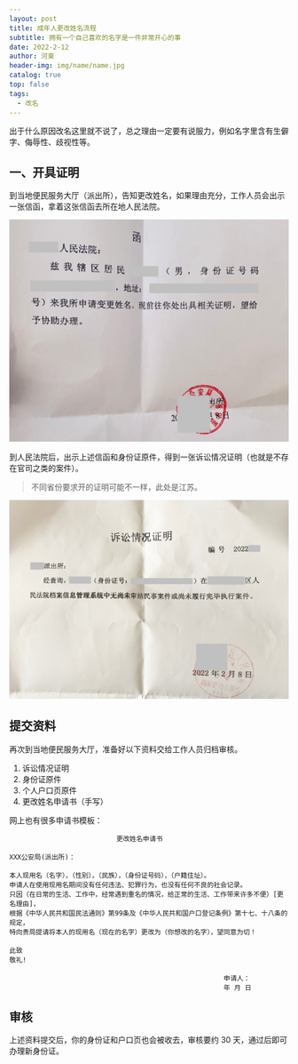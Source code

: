 ```yaml
---
layout: post
title: 成年人更改姓名流程
subtitle: 拥有一个自己喜欢的名字是一件非常开心的事
date: 2022-2-12
author: 河東
header-img: img/name/name.jpg
catalog: true
top: false
tags:
  - 改名
---
```


出于什么原因改名这里就不说了，总之理由一定要有说服力，例如名字里含有生僻字、侮辱性、歧视性等。

## 一、开具证明

到当地便民服务大厅（派出所），告知更改姓名，如果理由充分，工作人员会出示一张信函，拿着这张信函去所在地人民法院。

![](/img/name/1.jpeg)

到人民法院后，出示上述信函和身份证原件，得到一张诉讼情况证明（也就是不存在官司之类的案件）。

> 不同省份要求开的证明可能不一样，此处是江苏。

![](/img/name/2.jpg)

## 提交资料

再次到当地便民服务大厅，准备好以下资料交给工作人员归档审核。

1. 诉讼情况证明
2. 身份证原件
3. 个人户口页原件
4. 更改姓名申请书（手写）

网上也有很多申请书模板：

```
                           更改姓名申请书

XXX公安局(派出所)：

本人现用名（名字），（性别），（民族），（身份证号码），（户籍住址）。
申请人在使用现用名期间没有任何违法、犯罪行为，也没有任何不良的社会记录。
只因（在日常的生活、工作中，经常遇到重名的情况，给正常的生活、工作带来许多不便）[更名理由]，
根据《中华人民共和国民法通则》第99条及《中华人民共和国户口登记条例》第十七、十八条的规定，
特向贵局提请将本人的现用名（现在的名字）更改为（你想改的名字），望同意为切！

此致
敬礼! 

                                                      申请人：
                                                      年 月 日
```

## 审核

上述资料提交后，你的身份证和户口页也会被收去，审核要约 30 天，通过后即可办理新身份证。